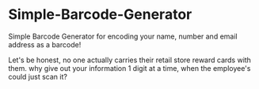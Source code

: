 # Simple-Barcode-Generator
Simple Barcode Generator for encoding your name, number and email address as a barcode!

Let's be honest, no one actually carries their retail store reward cards with them. why give out your information 1 digit at a time, when the employee's could just scan it?
